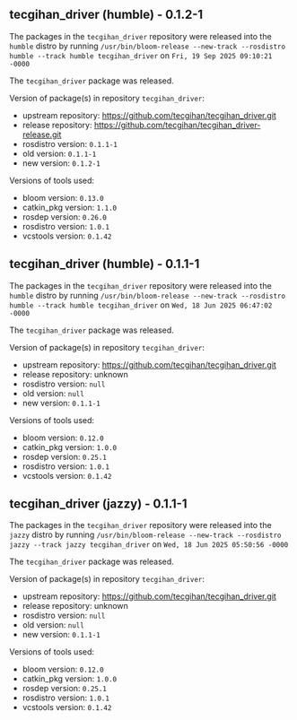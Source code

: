 ## tecgihan_driver (humble) - 0.1.2-1

The packages in the `tecgihan_driver` repository were released into the `humble` distro by running `/usr/bin/bloom-release --new-track --rosdistro humble --track humble tecgihan_driver` on `Fri, 19 Sep 2025 09:10:21 -0000`

The `tecgihan_driver` package was released.

Version of package(s) in repository `tecgihan_driver`:

- upstream repository: https://github.com/tecgihan/tecgihan_driver.git
- release repository: https://github.com/tecgihan/tecgihan_driver-release.git
- rosdistro version: `0.1.1-1`
- old version: `0.1.1-1`
- new version: `0.1.2-1`

Versions of tools used:

- bloom version: `0.13.0`
- catkin_pkg version: `1.1.0`
- rosdep version: `0.26.0`
- rosdistro version: `1.0.1`
- vcstools version: `0.1.42`


## tecgihan_driver (humble) - 0.1.1-1

The packages in the `tecgihan_driver` repository were released into the `humble` distro by running `/usr/bin/bloom-release --new-track --rosdistro humble --track humble tecgihan_driver` on `Wed, 18 Jun 2025 06:47:02 -0000`

The `tecgihan_driver` package was released.

Version of package(s) in repository `tecgihan_driver`:

- upstream repository: https://github.com/tecgihan/tecgihan_driver.git
- release repository: unknown
- rosdistro version: `null`
- old version: `null`
- new version: `0.1.1-1`

Versions of tools used:

- bloom version: `0.12.0`
- catkin_pkg version: `1.0.0`
- rosdep version: `0.25.1`
- rosdistro version: `1.0.1`
- vcstools version: `0.1.42`


## tecgihan_driver (jazzy) - 0.1.1-1

The packages in the `tecgihan_driver` repository were released into the `jazzy` distro by running `/usr/bin/bloom-release --new-track --rosdistro jazzy --track jazzy tecgihan_driver` on `Wed, 18 Jun 2025 05:50:56 -0000`

The `tecgihan_driver` package was released.

Version of package(s) in repository `tecgihan_driver`:

- upstream repository: https://github.com/tecgihan/tecgihan_driver.git
- release repository: unknown
- rosdistro version: `null`
- old version: `null`
- new version: `0.1.1-1`

Versions of tools used:

- bloom version: `0.12.0`
- catkin_pkg version: `1.0.0`
- rosdep version: `0.25.1`
- rosdistro version: `1.0.1`
- vcstools version: `0.1.42`


